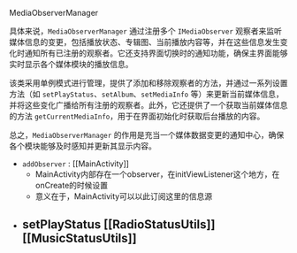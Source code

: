 MediaObserverManager

具体来说，`MediaObserverManager` 通过注册多个 `IMediaObserver` 观察者来监听媒体信息的变更，包括播放状态、专辑图、当前播放内容等，并在这些信息发生变化时通知所有已注册的观察者。它还支持界面切换时的通知功能，确保主界面能够实时显示各个媒体模块的播放信息。

该类采用单例模式进行管理，提供了添加和移除观察者的方法，并通过一系列设置方法（如 `setPlayStatus`、`setAlbum`、`setMediaInfo` 等）来更新当前媒体信息，并将这些变化广播给所有注册的观察者。此外，它还提供了一个获取当前媒体信息的方法 `getCurrentMediaInfo`，用于在界面初始化时获取后台播放的内容。

总之，`MediaObserverManager` 的作用是充当一个媒体数据变更的通知中心，确保各个模块能够及时感知并更新其显示内容。

- `addObserver`  : [[MainActivity]] 
  - MainActivity内部存在一个observer，在initViewListener这个地方，在onCreate的时候设置
  - 意义在于，MainActivity可以以此订阅这里的信息源
- setPlayStatus [[RadioStatusUtils]]  [[MusicStatusUtils]]
	- 